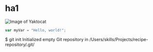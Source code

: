 # ha1

![Image of Yaktocat](https://octodex.github.com/images/yaktocat.png)

``` javascript
var myVar = "Hello, world!";
```


$ git init
Initialized empty Git repository in /Users/skills/Projects/recipe-repository/.git/
